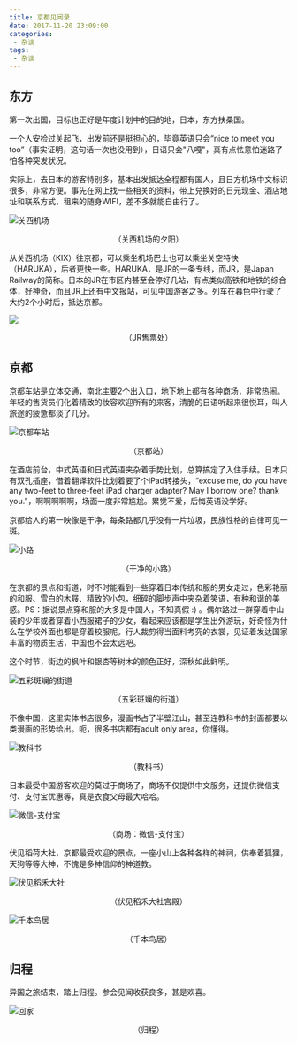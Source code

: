 ```yaml
---
title: 京都见闻录
date: 2017-11-20 23:09:00
categories:
 - 杂谈
tags:
 - 杂谈
---
```


## 东方
第一次出国，目标也正好是年度计划中的目的地，日本，东方扶桑国。

一个人安检过关起飞，出发前还是挺担心的，毕竟英语只会“nice to meet you too”（事实证明，这句话一次也没用到），日语只会"八嘎"，真有点怯意怕迷路了怕各种突发状况。

实际上，去日本的游客特别多，基本出发抵达全程都有国人，且日方机场中文标识很多，非常方便。事先在网上找一些相关的资料，带上兑换好的日元现金、酒店地址和联系方式、租来的随身WIFI，差不多就能自由行了。

![关西机场](./KIX.jpg)

<p align = "center">（关西机场的夕阳）</p>

从关西机场（KIX）往京都，可以乘坐机场巴士也可以乘坐关空特快（HARUKA），后者更快一些。HARUKA，是JR的一条专线，而JR，是Japan Railway的简称。日本的JR在市区内甚至会停好几站，有点类似高铁和地铁的综合体，好神奇，而且JR上还有中文报站，可见中国游客之多。列车在暮色中行驶了大约2个小时后，抵达京都。

![](./JR.jpg)

<p align = "center">（JR售票处）</p>

## 京都

京都车站是立体交通，南北主要2个出入口，地下地上都有各种商场，非常热闹。年轻的售货员们化着精致的妆容欢迎所有的来客，清脆的日语听起来很悦耳，叫人旅途的疲惫都淡了几分。

![京都车站](./kyoto_station.jpg)

<p align = "center"> （京都站）</p>

在酒店前台，中式英语和日式英语夹杂着手势比划，总算搞定了入住手续。日本只有双孔插座，借着翻译软件比划着要了个iPad转接头，“excuse me, do you have any two-feet to three-feet iPad charger adapter? May I borrow one? thank you."，啊啊啊啊啊，场面一度非常尴尬。累觉不爱，后悔英语没学好。

京都给人的第一映像是干净，每条路都几乎没有一片垃圾，民族性格的自律可见一斑。

![小路](./street.jpg)

<p align = "center">（干净的小路）</p>

在京都的景点和街道，时不时能看到一些穿着日本传统和服的男女走过，色彩艳丽的和服、雪白的木屐、精致的小包，细碎的脚步声中夹杂着笑语，有种和谐的美感。PS：据说景点穿和服的大多是中国人，不知真假 :) 。偶尔路过一群穿着中山装的少年或者穿着小西服裙子的少女，看起来应该都是学生出外游玩，好奇怪为什么在学校外面也都是穿着校服呢。行人裁剪得当面料考究的衣裳，见证着发达国家丰富的物质生活，中国也不会太远吧。

这个时节，街边的枫叶和银杏等树木的颜色正好，深秋如此鲜明。

![五彩斑斓的街道](./color_trees.jpg)

<p align = "center">（五彩斑斓的街道）</p>

不像中国，这里实体书店很多，漫画书占了半壁江山，甚至连教科书的封面都要以类漫画的形势给出。呃，很多书店都有adult only area，你懂得。

![教科书](./book.jpg)

<p align = "center">（教科书）</p>

日本最受中国游客欢迎的莫过于商场了，商场不仅提供中文服务，还提供微信支付、支付宝优惠等，真是衣食父母最大哈哈。

![微信-支付宝](./pay.jpg)

<p align = "center">（商场：微信-支付宝）</p>

伏见稻荷大社，京都最受欢迎的景点，一座小山上各种各样的神祠，供奉着狐狸，天狗等等大神，不愧是多神信仰的神道教。

![伏见稻禾大社](./daohedashe.jpg)

<p align = "center">（伏见稻禾大社宫殿）</p>

![千本鸟居](./qianbenqiaoju.jpg)

<p align = "center">（千本鸟居）</p>

## 归程

异国之旅结束，踏上归程。参会见闻收获良多，甚是欢喜。

![回家](./goodbye.jpg)

<p align = "center">（归程）</p>
